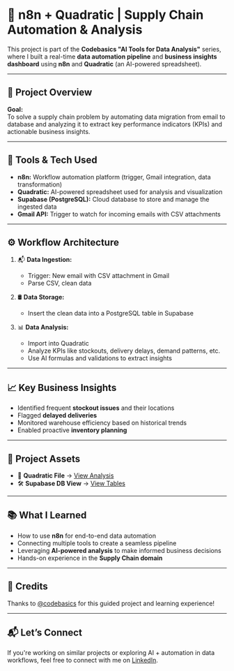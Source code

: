 # 🧠 n8n + Quadratic | Supply Chain Automation & Analysis

This project is part of the **Codebasics "AI Tools for Data Analysis"** series, where I built a real-time **data automation pipeline** and **business insights dashboard** using **n8n** and **Quadratic** (an AI-powered spreadsheet).

---

## 🚀 Project Overview

**Goal:**  
To solve a supply chain problem by automating data migration from email to database and analyzing it to extract key performance indicators (KPIs) and actionable business insights.

---

## 🔧 Tools & Tech Used

- **n8n:** Workflow automation platform (trigger, Gmail integration, data transformation)
- **Quadratic:** AI-powered spreadsheet used for analysis and visualization
- **Supabase (PostgreSQL):** Cloud database to store and manage the ingested data
- **Gmail API:** Trigger to watch for incoming emails with CSV attachments

---

## ⚙️ Workflow Architecture

1. 📬 **Data Ingestion:**  
   - Trigger: New email with CSV attachment in Gmail  
   - Parse CSV, clean data

2. 🛢️ **Data Storage:**  
   - Insert the clean data into a PostgreSQL table in Supabase

3. 📊 **Data Analysis:**  
   - Import into Quadratic
   - Analyze KPIs like stockouts, delivery delays, demand patterns, etc.
   - Use AI formulas and validations to extract insights

---

## 📈 Key Business Insights

- Identified frequent **stockout issues** and their locations
- Flagged **delayed deliveries**
- Monitored warehouse efficiency based on historical trends
- Enabled proactive **inventory planning**

---

## 🔗 Project Assets

- 🔄 **Quadratic File** → [View Analysis](https://app.quadratichq.com/file/fc27c668-e39e-4d07-b1d6-ea9fc77df80c?sheet=cbb55ee0-c2c7-413c-b9f6-d857f07b67b6)
- 🛠️ **Supabase DB View** → [View Tables](https://supabase.com/dashboard/project/htbpijwgyujgdhjvrifr/database/tables)

---

## 📚 What I Learned

- How to use **n8n** for end-to-end data automation
- Connecting multiple tools to create a seamless pipeline
- Leveraging **AI-powered analysis** to make informed business decisions
- Hands-on experience in the **Supply Chain domain**

---

## 📌 Credits

Thanks to [@codebasics](https://www.codebasics.io/) for this guided project and learning experience!

---

## 📬 Let’s Connect

If you're working on similar projects or exploring AI + automation in data workflows, feel free to connect with me on [LinkedIn](https://linkedin.com).

